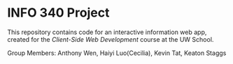 # INFO 340 Project

This repository contains code for an interactive information web app, created for the _Client-Side Web Development_ course at the UW School.

Group Members: Anthony Wen, Haiyi Luo(Cecilia), Kevin Tat, Keaton Staggs
